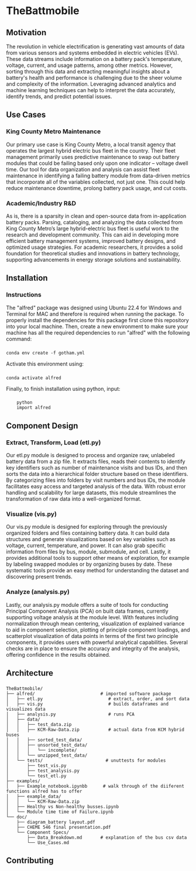 # TheBattmobile

## Motivation

The revolution in vehicle electrification is generating vast amounts of data from various sensors and systems embedded in electric vehicles (EVs). These data streams include information on a battery pack's temperature, voltage, current, and usage patterns, among other metrics. However, sorting through this data and extracting meaningful insights about a battery's health and performance is challenging due to the sheer volume and complexity of the information. Leveraging advanced analytics and machine learning techniques can help to interpret the data accurately, identify trends, and predict potential issues.

## Use Cases

### King County Metro Maintenance

Our primary use case is King County Metro, a local transit agency that operates the largest hybrid electric bus fleet in the country. Their fleet management primarily uses predictive maintenance to swap out battery modules that could be failing based only upon one indicator – voltage dwell time. Our tool for data organization and analysis can assist fleet maintenance in identifying a failing battery module from data-driven metrics that incorporate all of the variables collected, not just one. This could help reduce maintenance downtime, prolong battery pack usage, and cut costs.

### Academic/Industry R&D

As is, there is a sparsity in clean and open-source data from in-application battery packs. Parsing, cataloging, and analyzing the data collected from King County Metro’s large hybrid-electric bus fleet is useful work to the research and development community. This can aid in developing more efficient battery management systems, improved battery designs, and optimized usage strategies. For academic researchers, it provides a solid foundation for theoretical studies and innovations in battery technology, supporting advancements in energy storage solutions and sustainability.

## Installation

### Instructions

The "alfred" package was designed using Ubuntu 22.4 for Windows and Terminal for MAC and therefore is required when running the package. To properly install the dependencies for this package first clone this repository into your local machine. Then, create a new environment to make sure your machine has all the required dependencies to run "alfred" with the following command:
###
    conda env create -f gotham.yml

Activate this environment using:
###
    conda activate alfred

Finally, to finish installation using python, input:
###
        python
        import alfred




## Component Design

### Extract, Transform, Load (etl.py)

Our etl.py module is designed to process and organize raw, unlabeled battery data from a zip file. It extracts files, reads their contents to identify key identifiers such as number of maintenance visits and bus IDs, and then sorts the data into a hierarchical folder structure based on these identifiers. By categorizing files into folders by visit numbers and bus IDs, the module facilitates easy access and targeted analysis of the data. With robust error handling and scalability for large datasets, this module streamlines the transformation of raw data into a well-organized format.

### Visualize (vis.py)

Our vis.py module is designed for exploring through the previously organized folders and files containing battery data. It can build data structures and generate visualizations based on key variables such as voltage, current, temperature, and power. It can also grab specific information from files by bus, module, submodule, and cell. Lastly, it provides additional tools to support other means of exploration, for example by labeling swapped modules or by organizing buses by date. These systematic tools provide an easy method for understanding the dataset and discovering present trends.

### Analyze (analysis.py)

Lastly, our analysis.py module offers a suite of tools for conducting Principal Component Analysis (PCA) on built data frames, currently supporting voltage analysis at the module level. With features including normalization through mean centering, visualization of explained variance to aid in component selection, plotting of principle component loadings, and scatterplot visualization of data points in terms of the first two principle components, it provides users with powerful analytical capabilities. Several checks are in place to ensure the accuracy and integrity of the analysis, offering confidence in the results obtained.

## Architecture
###
    TheBattmobile/                                    
    ├── alfred/                         # imported software package
    │   ├── etl.py                         # extract, order, and sort data
    │   ├── vis.py                         # builds dataframes and visualizes data                                            
    │   ├── analysis.py                    # runs PCA 
    │   ├── data/
    │   │   ├── test_data.zip             
    │   │   ├── KCM-Raw-Data.zip           # actual data from KCM hybrid buses
    │   │   ├── sorted_test_data/
    │   │   ├── unsorted_test_data/
    │   │   │   └── incomplete/
    │   │   └── unzipped_test_data/
    │   └── tests/                        # unuttests for modules
    │       ├── test_vis.py
    │       ├── test_analysis.py
    │       └── test_etl.py
    ├── examples/
    │   ├── Example_notebook.ipynbb      # walk through of the diiferent functions alfred has to offer
    │   ├── example_data/
    │   │   └── KCM-Raw-Data.zip         
    │   ├── Healthy vs Non-healthy busses.ipynb 
    │   └── Module time time of Failure.ipynb
    └── doc/
        ├── diagram_battery layout.pdf
        ├── CHEME 546 final presentation.pdf
        └── Component Specs/
            ├── Data_Breakdown.md       # explanation of the bus csv data
            └── Use_Cases.md




## Contributing


